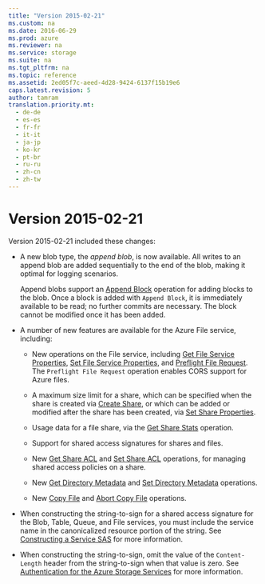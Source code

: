 ```yaml
---
title: "Version 2015-02-21"
ms.custom: na
ms.date: 2016-06-29
ms.prod: azure
ms.reviewer: na
ms.service: storage
ms.suite: na
ms.tgt_pltfrm: na
ms.topic: reference
ms.assetid: 2ed05f7c-aeed-4d28-9424-6137f15b19e6
caps.latest.revision: 5
author: tamram
translation.priority.mt: 
  - de-de
  - es-es
  - fr-fr
  - it-it
  - ja-jp
  - ko-kr
  - pt-br
  - ru-ru
  - zh-cn
  - zh-tw
---
```

# Version 2015-02-21
Version 2015-02-21 included these changes:  
  
-   A new blob type, the *append blob*, is now available. All writes to an append blob are added sequentially to the end of the blob, making it optimal for logging scenarios.  
  
     Append blobs support an [Append Block](../StorageServicesREST/Append-Block.md) operation for adding blocks to the blob. Once a block is added with `Append Block`, it is immediately available to be read; no further commits are necessary. The block cannot be modified once it has been added.  
  
-   A number of new features are available for the Azure File service, including:  
  
    -   New operations on the File service, including [Get File Service Properties](../StorageServicesREST/Get-File-Service-Properties.md), [Set File Service Properties](../StorageServicesREST/Set-File-Service-Properties.md), and [Preflight File Request](../StorageServicesREST/Preflight-File-Request.md). The `Preflight File Request` operation enables CORS support for Azure files.  
  
    -   A maximum size limit for a share, which can be specified when the share is created via [Create Share](../StorageServicesREST/Create-Share.md), or which can be added or modified after the share has been created, via [Set Share Properties](../StorageServicesREST/Set-Share-Properties.md).  
  
    -   Usage data for a file share, via the [Get Share Stats](../StorageServicesREST/Get-Share-Stats.md) operation.  
  
    -   Support for shared access signatures for shares and files.  
  
    -   New [Get Share ACL](../StorageServicesREST/Get-Share-ACL.md) and [Set Share ACL](../StorageServicesREST/Set-Share-ACL.md) operations, for managing shared access policies on a share.  
  
    -   New [Get Directory Metadata](../StorageServicesREST/Get-Directory-Metadata.md) and [Set Directory Metadata](../StorageServicesREST/Set-Directory-Metadata.md) operations.  
  
    -   New [Copy File](../StorageServicesREST/Copy-File.md) and [Abort Copy File](../StorageServicesREST/Abort-Copy-File.md) operations.  
  
-   When constructing the string-to-sign for a shared access signature for the Blob, Table, Queue, and File services, you must include the service name in the canonicalized resource portion of the string. See [Constructing a Service SAS](../StorageServicesREST/Constructing-a-Service-SAS.md) for more information.  
  
-   When constructing the string-to-sign, omit the value of the `Content-Length` header from the string-to-sign when that value is zero. See [Authentication for the Azure Storage Services](../StorageServicesREST/Authentication-for-the-Azure-Storage-Services.md) for more information.